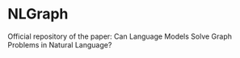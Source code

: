 # NLGraph
Official repository of the paper: Can Language Models Solve Graph Problems in Natural Language?
